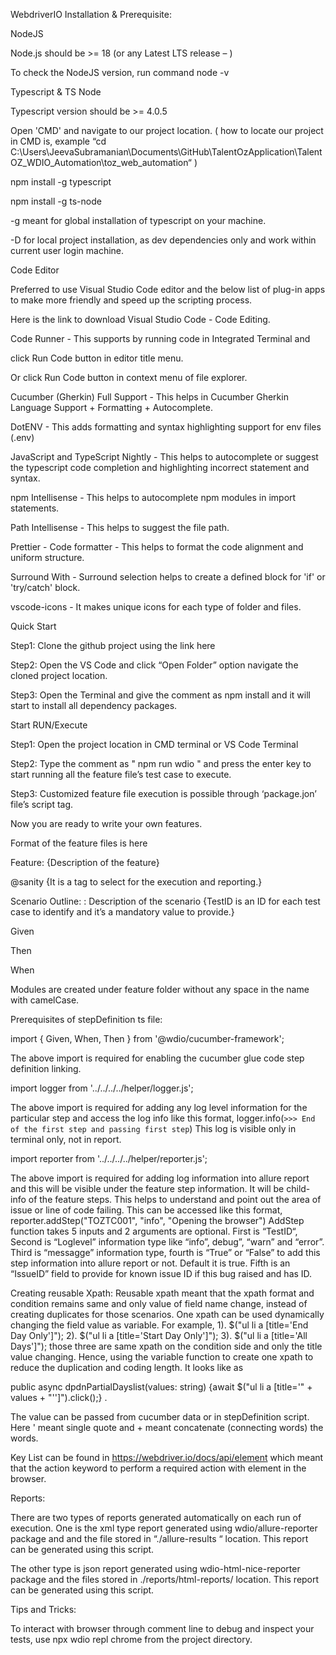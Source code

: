 WebdriverIO Installation & Prerequisite:

NodeJS

Node.js should be >= 18 (or any Latest LTS release –  )

To check the NodeJS version, run command node -v

Typescript & TS Node

Typescript version should be >= 4.0.5

Open 'CMD' and navigate to our project location. ( how to locate our project in CMD is, example “cd C:\Users\JeevaSubramanian\Documents\GitHub\TalentOzApplication\TalentOZ_WDIO_Automation\toz_web_automation“ )

npm install -g typescript

npm install -g ts-node

-g meant for global installation of typescript on your machine.

-D for local project installation, as dev dependencies only and work within current user login machine.

Code Editor

Preferred to use Visual Studio Code editor and the below list of plug-in apps to make more friendly and speed up the scripting process.

Here is the link to download Visual Studio Code - Code Editing.

Code Runner - This supports by running code in Integrated Terminal and

 click Run Code  button in editor title menu.

Or click Run Code  button in context menu of file explorer.

Cucumber (Gherkin) Full Support - This helps in Cucumber Gherkin Language Support + Formatting + Autocomplete.

DotENV - This adds formatting and syntax highlighting support for env files (.env)

JavaScript and TypeScript Nightly - This helps to autocomplete or suggest the typescript code completion and highlighting incorrect statement and syntax. 

npm Intellisense - This helps to autocomplete npm modules in import statements.

Path Intellisense - This helps to suggest the file path.

Prettier - Code formatter - This helps to format the code alignment and uniform structure. 

Surround With - Surround selection helps to create a defined block for 'if' or 'try/catch' block.

vscode-icons - It makes unique icons for each type of folder and files.

Quick Start

Step1: Clone the github project using the link here

Step2: Open the VS Code and click “Open Folder” option navigate the cloned project location.

Step3: Open the Terminal and give the comment as npm install and it will start to install all dependency packages.

Start RUN/Execute

Step1: Open the project location in CMD terminal or VS Code Terminal

Step2: Type the comment as " npm run wdio " and press the enter key to start running all the feature file’s test case to execute. 

Step3: Customized feature file execution is possible through ‘package.jon’ file’s script tag. 



Now you are ready to write your own features.

Format of the feature files is here

Feature: {Description of the feature}

@sanity {It is a tag to select for the execution and reporting.}

Scenario Outline: <TestID>: Description of the scenario  {TestID is an ID for each test case to identify and it’s a mandatory value to provide.}

Given

Then

When

Modules are created under feature folder without any space in the name with camelCase.



Prerequisites of stepDefinition ts file:

import { Given, When, Then } from '@wdio/cucumber-framework';

The above import is required for enabling the cucumber glue code step definition linking.

import logger from '../../../../helper/logger.js';

The above import is required for adding any log level information for the particular step and access the log info like this format, logger.info(`>>> End of the first step and passing first step`) This log is visible only in terminal only, not in report. 

import reporter from '../../../../helper/reporter.js';

The above import is required for adding log information into allure report and this will be visible under the feature step information. It will be child-info of the feature steps. This helps to understand and point out the area of issue or line of code failing.  This can be accessed like this format, reporter.addStep("TOZTC001", "info", "Opening the browser") AddStep function takes 5 inputs and 2 arguments are optional. First is “TestID“, Second is “Loglevel” information type like “info”, debug”, “warn” and “error”. Third is “messagge” information type, fourth is “True” or “False” to add this step information into allure report or not. Default it is true. Fifth is an “IssueID” field to provide for known issue ID if this bug raised and has ID.

Creating reusable Xpath: Reusable xpath meant that the xpath format and condition remains same and only value of field name change, instead of creating duplicates for those scenarios. One xpath can be used dynamically changing the field value as variable. For example,  1). $("ul li a [title='End Day Only']");  2). $("ul li a [title='Start Day Only']");  3). $("ul li a [title='All Days']");  those three are same xpath on the condition side and only the title value changing. Hence, using the variable function to create one xpath to reduce the duplication and coding length. It looks like as 

public async dpdnPartialDayslist(values: string) {await $("ul li a [title=\'" + values + "\'']").click();} .

The value can be passed from cucumber data or in stepDefinition script. Here \' meant single quote and + meant concatenate (connecting words) the words.  

Key List can be found in https://webdriver.io/docs/api/element  which meant that the action keyword to perform a required action with element in the browser.



Reports:

There are two types of reports generated automatically on each run of execution. One is the xml type report generated using wdio/allure-reporter package and and the file stored in “./allure-results “ location. This report can be generated using this script.

The other type is json report generated using wdio-html-nice-reporter package and the files stored in ./reports/html-reports/ location. This report can be generated using this script.

Tips and Tricks:

To interact with browser through comment line to debug and inspect your tests, use  npx wdio repl chrome from the project directory.
